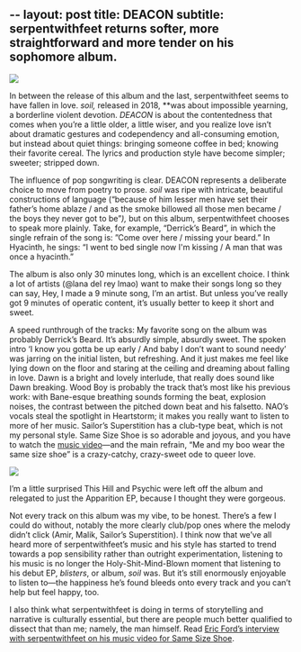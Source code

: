 
--
layout: post
title: DEACON
subtitle: serpentwithfeet returns softer, more straightforward and more tender on his sophomore album. 
--


![](https://static.stereogum.com/uploads/2021/03/serpentwithfeet-deacon-1615908322.jpeg)


 In between the release of this album and the last, serpentwithfeet seems to have fallen in love. *soil,* released in 2018, **was about impossible yearning, a borderline violent devotion. *DEACON* is about the contentedness that comes when you’re a little older, a little wiser, and you realize love isn’t about dramatic gestures and codependency and all-consuming emotion, but instead about quiet things: bringing someone coffee in bed; knowing their favorite cereal. The lyrics and production style have become simpler; sweeter; stripped down. 

The influence of pop songwriting is clear. DEACON represents a deliberate choice to move from poetry to prose. *soil* was ripe with intricate, beautiful constructions of language (“because of him lesser men have set their father’s home ablaze / and as the smoke billowed all those men became / the boys they never got to be”*),*  but on this album, serpentwithfeet chooses to speak more plainly. Take, for example, “Derrick’s Beard”, in which the single refrain of the song is: ”Come over here / missing your beard.” In Hyacinth, he sings: “I went to bed single now I'm kissing / A man that was once a hyacinth.” 
 
The album is also only 30 minutes long, which is an excellent choice. I think a lot of artists (@lana del rey lmao) want to make their songs long so they can say, Hey, I made a 9 minute song, I’m an artist. But unless you’ve really got 9 minutes of operatic content, it’s usually better to keep it short and sweet. 
 
A speed runthrough of the tracks: My favorite song on the album was probably Derrick’s Beard. It’s absurdly simple, absurdly sweet. The spoken intro ‘I know you gotta be up early / And baby I don’t want to sound needy’ was jarring on the initial listen, but refreshing. And it just makes me feel like lying down on the floor and staring at the ceiling and dreaming about falling in love. Dawn is a bright and lovely interlude, that really does sound like Dawn breaking. Wood Boy is probably the track that’s most like his previous work: with Bane-esque breathing sounds forming the beat, explosion noises, the contrast between the pitched down beat and his falsetto. NAO’s vocals steal the spotlight in Heartstorm; it makes you really want to listen to more of her music. Sailor’s Superstition has a club-type beat, which is not my personal style. Same Size Shoe is so adorable and joyous, and you have to watch the [music video](https://www.youtube.com/watch?v=a3Z0iESwUcY)—and the main refrain, “Me and my boo wear the same size shoe” is a crazy-catchy, crazy-sweet ode to queer love. 


![](https://www.okayplayer.com/wp-content/uploads/2021/04/serpentwithfeet-2-scaled.jpg)


I’m a little surprised This Hill and Psychic were left off the album and relegated to just the Apparition EP, because I thought they were gorgeous. 

Not every track on this album was my vibe, to be honest. There’s a few I could do without, notably the more clearly club/pop ones where the melody didn’t click (Amir, Malik, Sailor’s Superstition). I think now that we’ve all heard more of serpentwithfeet’s music and his style has started to trend towards a pop sensibility rather than outright experimentation, listening to his music is no longer the Holy-Shit-Mind-Blown moment that listening to his debut EP, *blisters*, or album, *soil* was. But it’s still enormously enjoyable to listen to—the happiness he’s found bleeds onto every track and you can’t help but feel happy, too. 

I also think what serpentwithfeet is doing in terms of storytelling and narrative is culturally essential, but there are people much better qualified to dissect that than me; namely, the man himself. Read [Eric Ford’s interview with serpentwithfeet on his music video for Same Size Shoe](https://www.okayplayer.com/music/serpentwithfeets-same-size-shoe-deacon-interview.html). 

